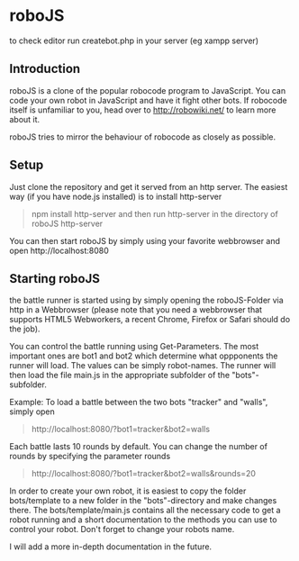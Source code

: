 # roboJS
to check editor run createbot.php in your server (eg xampp server)
## Introduction
roboJS is a clone of the popular robocode program to JavaScript. You can code your own robot in JavaScript and have it fight other bots. If robocode itself is unfamiliar to you, head over to http://robowiki.net/ to learn more about it.

roboJS tries to mirror the behaviour of robocode as closely as possible.

## Setup
Just clone the repository and get it served from an http server. The easiest way (if you have node.js installed) is to install http-server
> npm install http-server
and then run http-server in the directory of roboJS
> http-server

You can then start roboJS by simply using your favorite webbrowser and open http://localhost:8080

## Starting roboJS
the battle runner is started using by simply opening the roboJS-Folder via http in a Webbrowser (please note that you need a webbrowser that supports HTML5 Webworkers, a recent Chrome, Firefox or Safari should do the job).

You can control the battle running using Get-Parameters. The most important ones are bot1 and bot2 which determine what oppponents the runner will load. The values can be simply robot-names. The runner will then load the file main.js in the appropriate subfolder of the "bots"-subfolder.

Example:
To load a battle between the two bots "tracker" and "walls", simply open

> http://localhost:8080/?bot1=tracker&bot2=walls

Each battle lasts 10 rounds by default. You can change the number of rounds by specifying the parameter rounds

> http://localhost:8080/?bot1=tracker&bot2=walls&rounds=20

In order to create your own robot, it is easiest to copy the folder bots/template to a new folder in the "bots"-directory and make changes there. The bots/template/main.js contains all the necessary code to get a robot running and a short documentation to the methods you can use to control your robot. Don't forget to change your robots name.

I will add a more in-depth documentation in the future.
